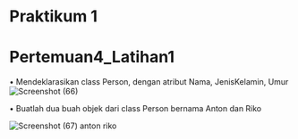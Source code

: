 # Praktikum 1
# Pertemuan4_Latihan1


• Mendeklarasikan class Person, dengan atribut Nama, 
JenisKelamin, Umur
![Screenshot (66)](https://user-images.githubusercontent.com/92858927/197310026-98f7667f-18e9-4202-a236-98d70b92daa5.png)



• Buatlah dua buah objek dari class Person bernama Anton
dan Riko

![Screenshot (67) anton riko](https://user-images.githubusercontent.com/92858927/197310027-1a1b63f9-43aa-42a5-8a03-9e9052a87b14.png)
